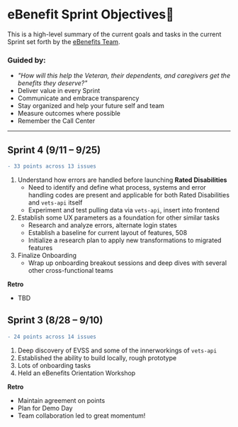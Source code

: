 # eBenefit Sprint Objectives:rocket:
This is a high-level summary of the current goals and tasks in the current Sprint set forth by the [eBenefits Team](https://github.com/department-of-veterans-affairs/va.gov-team/blob/master/teams/vsa/teams/ebenefits/charter.md).

### Guided by:
- _"How will this help the Veteran, their dependents, and caregivers get the benefits they deserve?"_ 
- Deliver value in every Sprint
- Communicate and embrace transparency
- Stay organized and help your future self and team
- Measure outcomes where possible
- Remember the Call Center

----

## **Sprint 4 (9/11 – 9/25)**  
```diff 
- 33 points across 13 issues
```
1.	Understand how errors are handled before launching **Rated Disabilities**
     - Need to identify and define what process, systems and error handling codes are present and applicable for both Rated Disabilities and `vets-api` itself
     - Experiment and test pulling data via `vets-api`, insert into frontend
2.	Establish some UX parameters as a foundation for other similar tasks
     - Research and analyze errors, alternate login states
     - Establish a baseline for current layout of features, 508
     - Initialize a research plan to apply new transformations to migrated features
3.	Finalize Onboarding
     - Wrap up onboarding breakout sessions and deep dives with several other cross-functional teams  
     
**Retro**
- TBD     

## **Sprint 3 (8/28 – 9/10)**  
```diff 
- 24 points across 14 issues
```
1.	Deep discovery of EVSS and some of the innerworkings of `vets-api`
2.	Established the ability to build locally, rough prototype
3.   Lots of onboarding tasks  
4.   Held an eBenefits Orientation Workshop

**Retro**
- Maintain agreement on points
- Plan for Demo Day
- Team collaboration led to great momentum!
